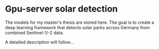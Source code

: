 # Gpu-server solar detection 

The models for my master's thesis are stored here. The goal is to create a deep learning framework that detects solar parks across Germany from combined Sentinel-1/-2 data.

A detailed description will follow...
